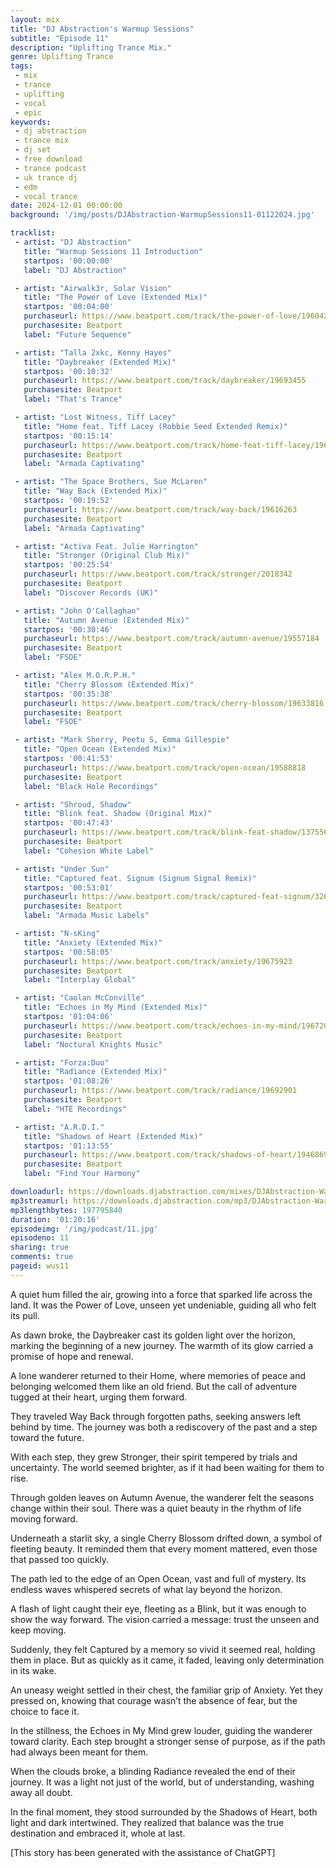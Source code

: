 ```yaml
---
layout: mix
title: "DJ Abstraction's Warmup Sessions"
subtitle: "Episode 11"
description: "Uplifting Trance Mix."
genre: Uplifting Trance
tags:
 - mix
 - trance
 - uplifting
 - vocal
 - epic
keywords:
 - dj abstraction
 - trance mix
 - dj set
 - free download
 - trance podcast
 - uk trance dj
 - edm
 - vocal trance
date: 2024-12-01 00:00:00
background: '/img/posts/DJAbstraction-WarmupSessions11-01122024.jpg'

tracklist:
 - artist: "DJ Abstraction"
   title: "Warmup Sessions 11 Introduction"
   startpos: '00:00:00'
   label: "DJ Abstraction"

 - artist: "Airwalk3r, Solar Vision"
   title: "The Power of Love (Extended Mix)"
   startpos: '00:04:00'
   purchaseurl: https://www.beatport.com/track/the-power-of-love/19604240
   purchasesite: Beatport
   label: "Future Sequence"

 - artist: "Talla 2xkc, Kenny Hayes"
   title: "Daybreaker (Extended Mix)"
   startpos: '00:10:32'
   purchaseurl: https://www.beatport.com/track/daybreaker/19693455
   purchasesite: Beatport
   label: "That's Trance"

 - artist: "Lost Witness, Tiff Lacey"
   title: "Home feat. Tiff Lacey (Robbie Seed Extended Remix)"
   startpos: '00:15:14'
   purchaseurl: https://www.beatport.com/track/home-feat-tiff-lacey/19672549
   purchasesite: Beatport
   label: "Armada Captivating"

 - artist: "The Space Brothers, Sue McLaren"
   title: "Way Back (Extended Mix)"
   startpos: '00:19:52'
   purchaseurl: https://www.beatport.com/track/way-back/19616263
   purchasesite: Beatport
   label: "Armada Captivating"

 - artist: "Activa Feat. Julie Harrington"
   title: "Stronger (Original Club Mix)"
   startpos: '00:25:54'
   purchaseurl: https://www.beatport.com/track/stronger/2018342
   purchasesite: Beatport
   label: "Discover Records (UK)"

 - artist: "John O'Callaghan"
   title: "Autumn Avenue (Extended Mix)"
   startpos: '00:30:46'
   purchaseurl: https://www.beatport.com/track/autumn-avenue/19557184
   purchasesite: Beatport
   label: "FSOE"

 - artist: "Alex M.O.R.P.H."
   title: "Cherry Blossom (Extended Mix)"
   startpos: '00:35:38'
   purchaseurl: https://www.beatport.com/track/cherry-blossom/19633816
   purchasesite: Beatport
   label: "FSOE"

 - artist: "Mark Sherry, Peetu S, Emma Gillespie"
   title: "Open Ocean (Extended Mix)"
   startpos: '00:41:53'
   purchaseurl: https://www.beatport.com/track/open-ocean/19588818
   purchasesite: Beatport
   label: "Black Hole Recordings"

 - artist: "Shroud, Shadow"
   title: "Blink feat. Shadow (Original Mix)"
   startpos: '00:47:43'
   purchaseurl: https://www.beatport.com/track/blink-feat-shadow/13755609
   purchasesite: Beatport
   label: "Cohesion White Label"

 - artist: "Under Sun"
   title: "Captured feat. Signum (Signum Signal Remix)"
   startpos: '00:53:01'
   purchaseurl: https://www.beatport.com/track/captured-feat-signum/326495
   purchasesite: Beatport
   label: "Armada Music Labels"

 - artist: "N-sKing"
   title: "Anxiety (Extended Mix)"
   startpos: '00:58:05'
   purchaseurl: https://www.beatport.com/track/anxiety/19675923
   purchasesite: Beatport
   label: "Interplay Global"

 - artist: "Caolan McConville"
   title: "Echoes in My Mind (Extended Mix)"
   startpos: '01:04:06'
   purchaseurl: https://www.beatport.com/track/echoes-in-my-mind/19672060
   purchasesite: Beatport
   label: "Noctural Knights Music"

 - artist: "Forza:Duo"
   title: "Radiance (Extended Mix)"
   startpos: '01:08:26'
   purchaseurl: https://www.beatport.com/track/radiance/19692901
   purchasesite: Beatport
   label: "HTE Recordings"

 - artist: "A.R.D.I."
   title: "Shadows of Heart (Extended Mix)"
   startpos: '01:13:55'
   purchaseurl: https://www.beatport.com/track/shadows-of-heart/19468690
   purchasesite: Beatport
   label: "Find Your Harmony"

downloadurl: https://downloads.djabstraction.com/mixes/DJAbstraction-WarmupSessions11-01122024.zip
mp3streamurl: https://downloads.djabstraction.com/mp3/DJAbstraction-WarmupSessions11-01122024.mp3
mp3lengthbytes: 197795840
duration: '01:20:16'
episodeimg: '/img/podcast/11.jpg'
episodeno: 11
sharing: true
comments: true
pageid: wus11
---
```


A quiet hum filled the air, growing into a force that sparked life across the land. It was the Power of Love, unseen yet undeniable, guiding all who felt its pull.

As dawn broke, the Daybreaker cast its golden light over the horizon, marking the beginning of a new journey. The warmth of its glow carried a promise of hope and renewal.

A lone wanderer returned to their Home, where memories of peace and belonging welcomed them like an old friend. But the call of adventure tugged at their heart, urging them forward.

They traveled Way Back through forgotten paths, seeking answers left behind by time. The journey was both a rediscovery of the past and a step toward the future.

With each step, they grew Stronger, their spirit tempered by trials and uncertainty. The world seemed brighter, as if it had been waiting for them to rise.

Through golden leaves on Autumn Avenue, the wanderer felt the seasons change within their soul. There was a quiet beauty in the rhythm of life moving forward.

Underneath a starlit sky, a single Cherry Blossom drifted down, a symbol of fleeting beauty. It reminded them that every moment mattered, even those that passed too quickly.

The path led to the edge of an Open Ocean, vast and full of mystery. Its endless waves whispered secrets of what lay beyond the horizon.

A flash of light caught their eye, fleeting as a Blink, but it was enough to show the way forward. The vision carried a message: trust the unseen and keep moving.

Suddenly, they felt Captured by a memory so vivid it seemed real, holding them in place. But as quickly as it came, it faded, leaving only determination in its wake.

An uneasy weight settled in their chest, the familiar grip of Anxiety. Yet they pressed on, knowing that courage wasn’t the absence of fear, but the choice to face it.

In the stillness, the Echoes in My Mind grew louder, guiding the wanderer toward clarity. Each step brought a stronger sense of purpose, as if the path had always been meant for them.

When the clouds broke, a blinding Radiance revealed the end of their journey. It was a light not just of the world, but of understanding, washing away all doubt.

In the final moment, they stood surrounded by the Shadows of Heart, both light and dark intertwined. They realized that balance was the true destination and embraced it, whole at last.

[This story has been generated with the assistance of ChatGPT]